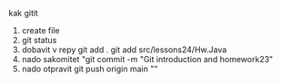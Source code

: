 kak gitit

1. create file
2. git status
3. dobavit v repy   git add .
git add src/lessons24/Hw.Java
4. nado sakomitet
"git commit -m "Git introduction and homework23"
5. nado otpravit 
git push origin main ""